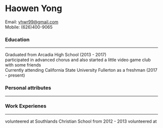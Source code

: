 # Haowen Yong

Email: yhwr99@gmail.com  
Mobile: (626)400-9065  

### Education
---
Graduated from Arcadia High School (2013 - 2017)  
participated in advanced chorus and also started a little video game club with some friends  
Currently attending California State University Fullerton as a freshman (2017 - present)  

### Personal attributes
---

### Work Experienes
---
volunteered at Southlands Christian School from 2012 - 2013
volunteered at 